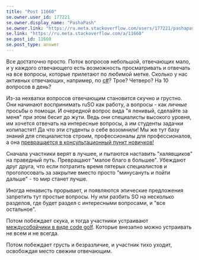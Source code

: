 ```yaml
---
title: "Post 11660"
se.owner.user_id: 177221
se.owner.display_name: "PashaPash"
se.owner.link: "https://ru.meta.stackoverflow.com/users/177221/pashapash"
se.link: "https://ru.meta.stackoverflow.com/a/11660"
se.post_id: 11660
se.post_type: answer
---
```

<p>Все достаточно просто. Поток вопросов небольшой, отвечающих мало, и у каждого отвечающего есть возможность просматривать и отвечать на все вопросы, которые прилетают по любимой метке. Сколько у нас активных отвечающих, например, по <a href="https://ru.stackoverflow.com/questions/tagged/c%23" class="post-tag" title="показать вопросы с меткой [c#]" rel="tag">c#</a>? Трое? Четверо? На 10 вопросов в день?</p>
<p>Из-за нехватки вопросов отвечающим становится скучно и грустно. Они начинают воспринимать ruSO как работу, а вопросы - как <em>личные</em> просьбы о помощи. И очередной вопрос вида &quot;я ленивый, сделайте за меня&quot; при этом бесит до жути. Ведь они специалисты высокого уровня, им хочется отвечать на интересные вопросы, а им студенты задачки копипастят! Да что эти студенты о себе возомнили! Мы же тут базу знаний для специалистов строим, профессионалы для профессионалов, а она <a href="https://ru.meta.stackoverflow.com/questions/616/">превращается в консультационный пункт новичков!</a></p>
<p>Сначала участники верят в лучшее, и пытаются наставить &quot;халявщиков&quot; на праведный путь. Превращают &quot;малое благо в большее&quot;. Убеждают друг друга, что если потратить время пятерых специалистов и проголосовать за закрытие вместо просто &quot;минусануть и пойти дальше&quot; - то мир станет лучше.</p>
<p>Иногда ненависть прорывает, и появляются эпические предложения запретить тут простые вопросы. Ну или разбить SO на несколько разделов, где будет раздел с интересными вопросами, и &quot;все остальное&quot;.</p>
<p>Потом побеждает скука, и тогда участники устраивают <a href="https://ru.meta.stackoverflow.com/questions/10370/">междусобойчики в виде code golf</a>. Которые внезапно можно устраивать не всем и не всегда.</p>
<p>Потом побеждает грусть и безразличие, и участник тихо уходит, освобождая место свежим отвечающим.</p>
